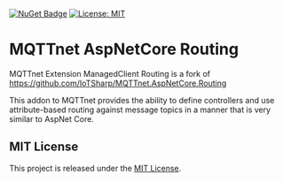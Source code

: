 ﻿[![NuGet Badge](https://buildstats.info/nuget/MQTTnet.Extensions.ManagedClient.Routing)]([https://www.nuget.org/packages/MQTTnet.AspNetCore.Routing](https://www.nuget.org/packages/MQTTnet.Extensions.ManagedClient.Routing/))
[![License: MIT](https://img.shields.io/badge/License-MIT-brightgreen.svg)](./LICENSE)

# MQTTnet AspNetCore Routing

MQTTnet Extension ManagedClient Routing is a fork of  https://github.com/IoTSharp/MQTTnet.AspNetCore.Routing

This addon to MQTTnet provides the ability to define controllers and use attribute-based routing against message topics in a manner that is very similar to AspNet Core.

## MIT License

This project is released under the [MIT License](./LICENSE).
